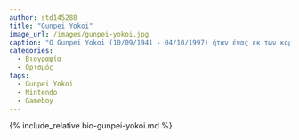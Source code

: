 ```yaml
---
author: std145288
title: "Gunpei Yokoi"
image_url: /images/gunpei-yokoi.jpg
caption: "O Gunpei Yokoi (10/09/1941 - 04/10/1997) ήταν ένας εκ των κορυφαίων game designers της Nintendo και πατέρας του διάσημου Gameboy"
categories:
  - Βιογραφία 
  - Ορισμός 
tags:
  - Gunpei Yokoi
  - Nintendo
  - Gameboy
---
```


{% include_relative bio-gunpei-yokoi.md %}
